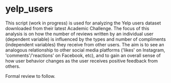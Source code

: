# yelp_users

This script (work in progress) is used for analyzing the Yelp users dataset downloaded from their latest Academic Challenge. The focus of this analysis is on how the number of reviews written by an individual user (dependent variable) is influenced by the types and number of compliments (independent variables) they receive from other users. The aim is to see an analogous relationship to other social media platforms ('likes' on Instagram, 'comments'/'reactions' on Facebook, etc), and to gain an overall sense of how user behavior changes as the user receives positive feedback from others.

Formal review to follow.
